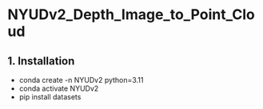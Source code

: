 # NYUDv2_Depth_Image_to_Point_Cloud

## 1. Installation
- conda create -n NYUDv2 python=3.11
- conda activate NYUDv2
- pip install datasets